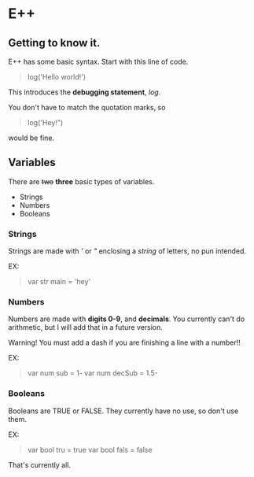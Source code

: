 # E++
## Getting to know it.
E++ has some basic syntax.
Start with this line of code.

> log('Hello world!')

This introduces the **debugging statement**, *log*.

You don't have to match the quotation marks, so
> log('Hey!")

would be fine.

## Variables
There are ~~two~~ **three** basic types of variables.

- Strings
- Numbers
- Booleans

### Strings
Strings are made with *'* or *"* enclosing a *string* of letters, no pun intended.

EX:
> var str main = 'hey'

### Numbers
Numbers are made with **digits 0-9**, and **decimals**. You currently can't do arithmetic, but I will add that in a future version.

Warning! You must add a dash if you are finishing a line with a number!!

EX:
> var num sub = 1-
> var num decSub = 1.5-

### Booleans
Booleans are TRUE or FALSE. They currently have no use, so don't use them.

EX:
> var bool tru = true
> var bool fals = false

That's currently all.
